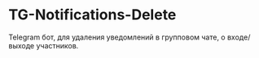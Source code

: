 # TG-Notifications-Delete
Telegram бот, для удаления уведомлений в групповом чате, о входе/выходе участников.
